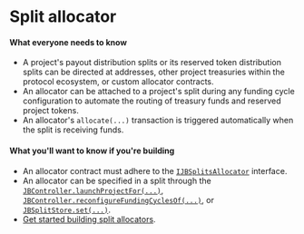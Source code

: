 # Split allocator

#### What everyone needs to know

* A project's payout distribution splits or its reserved token distribution splits can be directed at addresses, other project treasuries within the protocol ecosystem, or custom allocator contracts.
* An allocator can be attached to a project's split during any funding cycle configuration to automate the routing of treasury funds and reserved project tokens. 
* An allocator's `allocate(...)` transaction is triggered automatically when the split is receiving funds.

#### What you'll want to know if you're building

* An allocator contract must adhere to the [`IJBSplitsAllocator`](/protocol/api/interfaces/ijbsplitallocator.md) interface. 
* An allocator can be specified in a split through the [`JBController.launchProjectFor(...)`](/protocol/api/contracts/or-controllers/jbcontroller/write/launchprojectfor.md), [`JBController.reconfigureFundingCyclesOf(...)`](/protocol/api/contracts/or-controllers/jbcontroller/write/reconfigurefundingcyclesof.md), or [`JBSplitStore.set(...)`](/protocol/api/contracts/jbsplitsstore/write/set.md).
* [Get started building split allocators](/protocol/build/treasury-extensions/split-allocator.md).
